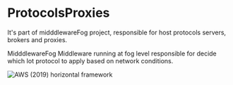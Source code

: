 # ProtocolsProxies
It's part of midddlewareFog project, responsible for host protocols servers, brokers and proxies.

MidddlewareFog 
Middleware running at fog level responsible for decide which Iot protocol to apply based on network conditions.


![AWS (2019) horizontal framework](https://user-images.githubusercontent.com/986738/110116982-0a396780-7d97-11eb-8a49-71e8a87db7fe.png)


